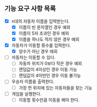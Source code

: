 ## 기능 요구 사항 목록

- [x] n대의 자동차 이름을 입력받는다.
    - [x] 이름이 빈 문자열인 경우 예외
    - [x] 이름이 5자 초과인 경우 예외
    - [x] 이름을 하나도 적지 않은 경우 예외

- [x] 자동차가 이동할 횟수를 입력한다.
    - [x] 양수가 아닌 경우 에외

- [ ] 자동차는 이동할 수 있다.
    - [ ] 자동차 위치가 0보다 작은 경우 예외
    - [ ] 랜덤값이 4이상인 경우 이동 가능
    - [ ] 랜덤값이 4미만인 경우 이동 불가능

- [ ] 우승자 이름을 출력한다.
    - [ ] 가장 먼 위치에 있는 자동차들을 찾는 기능

- [ ] 게임을 실행한다.
    - [ ] 이동할 횟수만큼 이동을 해야 한다.
